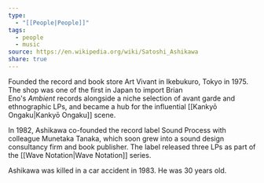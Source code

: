 ```yaml
---
type:
  - "[[People|People]]"
tags:
  - people
  - music
source: https://en.wikipedia.org/wiki/Satoshi_Ashikawa
share: true
---
```


Founded the record and book store Art Vivant in Ikebukuro, Tokyo in 1975. The shop was one of the first in Japan to import Brian Eno's *Ambient* records alongside a niche selection of avant garde and ethnographic LPs, and became a hub for the influential [[Kankyō Ongaku|Kankyō Ongaku]] scene.

In 1982, Ashikawa co-founded the record label Sound Process with colleague Munetaka Tanaka, which soon grew into a sound design consultancy firm and book publisher. The label released three LPs as part of the [[Wave Notation|Wave Notation]] series.

Ashikawa was killed in a car accident in 1983. He was 30 years old.

